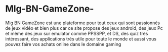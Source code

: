 # Mlg-BN-GameZone-
Mlg BN GameZone est une plateforme pour tout ceux qui sont passionnés de jeux vidéo et bien plus car ce site propose des jeux android, des jeux Pc et même des jeux sur  emulator comme PPSSPP, et DS, des quiz très intéressant, des applications très utile pour toute le monde et aussi vous pouvez faire vos achats online dans le domaine gaming 
